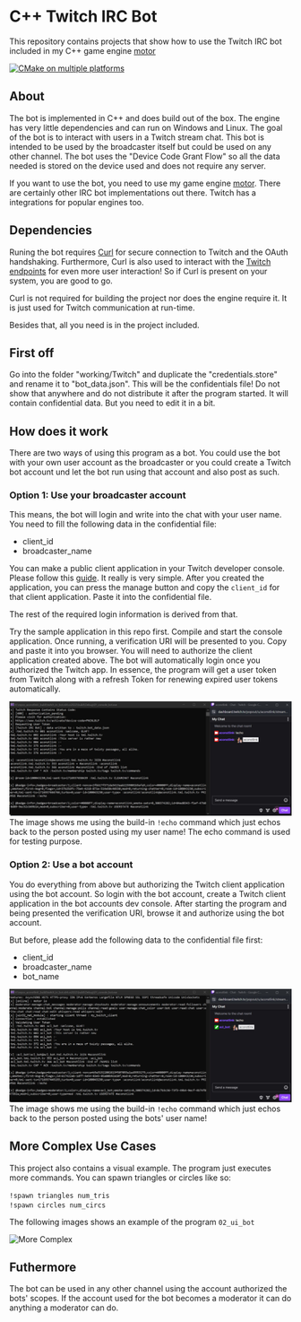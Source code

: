 # C++ Twitch IRC Bot
This repository contains projects that show how to use the Twitch IRC bot included in my C++ game engine [motor](https://github.com/aconstlink/motor)

[![CMake on multiple platforms](https://github.com/aconstlink/twitch_irc_bot/actions/workflows/cmake-multi-platform.yml/badge.svg)](https://github.com/aconstlink/twitch_irc_bot/actions/workflows/cmake-multi-platform.yml)

## About
The bot is implemented in C++ and does build out of the box. The engine has very little dependencies and can run on Windows and Linux. The goal of the bot is to interact with users in a Twitch stream chat. This bot is intended to be used by the broadcaster itself but could be used on any other channel. The bot uses the "Device Code Grant Flow" so all the data needed is stored on the device used and does not require any server.

If you want to use the bot, you need to use my game engine [motor](https://github.com/aconstlink/motor). There are certainly other IRC bot implementations out there. Twitch has a integrations for popular engines too.

## Dependencies
Runing the bot requires [Curl](https://curl.se/) for secure connection to Twitch and the OAuth handshaking. Furthermore, Curl is also used to interact with the [Twitch endpoints](https://dev.twitch.tv/docs/api/reference/) for even more user interaction! So if Curl is present on your system, you are good to go. 

Curl is not required for building the project nor does the engine require it. It is just used for Twitch communication at run-time.

Besides that, all you need is in the project included.

## First off

Go into the folder "working/Twitch" and duplicate the "credentials.store" and rename it to "bot_data.json". This will be the confidentials file! Do not show that anywhere and do not distribute it after the program started. It will contain confidential data. But you need to edit it in a bit.

## How does it work

There are two ways of using this program as a bot. You could use the bot with your own user account as the broadcaster or you could create a Twitch bot account und let the bot run using that account and also post as such.

### Option 1: Use your broadcaster account

This means, the bot will login and write into the chat with your user name. You need to fill the following data in the confidential file:
- client_id
- broadcaster_name

You can make a public client application in your Twitch developer console. Please follow this [guide](https://dev.twitch.tv/docs/authentication/register-app/). It really is very simple. After you created the application, you can press the manage button and copy the ```client_id``` for that client application. Paste it into the confidential file.

The rest of the required login information is derived from that. 

Try the sample application in this repo first. Compile and start the console application. Once running, a verification URI will be presented to you. Copy and paste it into you browser. You will need to authorize the client application created above. The bot will automatically login once you authorized the Twitch app. In essence, the program will get a user token from Twitch along with a refresh Token for renewing expired user tokens automatically. 

![By Broadcaster](https://github.com/aconstlink/twitch_irc_bot/blob/main/images/as_user.jpg)
The image shows me using the build-in ```!echo``` command which just echos back to the person posted using my user name! The echo command is used for testing purpose.

### Option 2: Use a bot account

You do everything from above but authorizing the Twitch client application using the bot account. So login with the bot account, create a Twitch client application in the bot accounts dev console. After starting the program and being presented the verification URI, browse it and authorize using the bot account. 

But before, please add the following data to the confidential file first:
- client_id
- broadcaster_name
- bot_name
  
![By Bot](https://github.com/aconstlink/twitch_irc_bot/blob/main/images/as_bot.jpg)
The image shows me using the build-in ```!echo``` command which just echos back to the person posted using the bots' user name!

## More Complex Use Cases

This project also contains a visual example. The program just executes more commands. You can spawn triangles or circles like so:

``` !spawn triangles num_tris ```  
``` !spawn circles num_circs ```  

The following images shows an example of the program ``` 02_ui_bot ``` 

![More Complex](https://github.com/aconstlink/twitch_irc_bot/blob/main/images/more_complex.jpg)

## Futhermore

The bot can be used in any other channel using the account authorized the bots' scopes. If the account used for the bot becomes a moderator it can do anything a moderator can do. 


